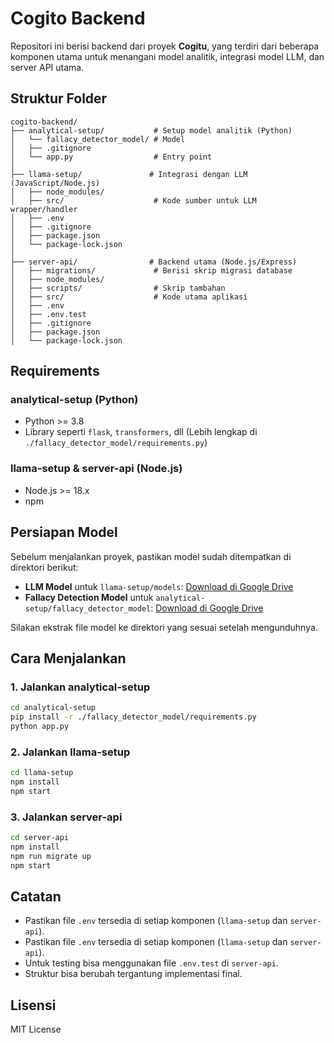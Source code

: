 


# Cogito Backend

Repositori ini berisi backend dari proyek **Cogitu**, yang terdiri dari beberapa komponen utama untuk menangani model analitik, integrasi model LLM, dan server API utama.

## Struktur Folder

```
cogito-backend/
├── analytical-setup/           # Setup model analitik (Python)
│   └── fallacy_detector_model/ # Model
│   ├── .gitignore
│   └── app.py                  # Entry point
│
├── llama-setup/               # Integrasi dengan LLM (JavaScript/Node.js)
│   ├── node_modules/
│   ├── src/                    # Kode sumber untuk LLM wrapper/handler
│   ├── .env
│   ├── .gitignore
│   ├── package.json
│   └── package-lock.json
│
├── server-api/                # Backend utama (Node.js/Express)
│   ├── migrations/             # Berisi skrip migrasi database
│   ├── node_modules/
│   ├── scripts/                # Skrip tambahan
│   ├── src/                    # Kode utama aplikasi
│   ├── .env
│   ├── .env.test
│   ├── .gitignore
│   ├── package.json
│   └── package-lock.json
```

## Requirements

### analytical-setup (Python)

* Python >= 3.8
* Library seperti `flask`, `transformers`, dll (Lebih lengkap di `./fallacy_detector_model/requirements.py`)

### llama-setup & server-api (Node.js)

* Node.js >= 18.x
* npm


## Persiapan Model

Sebelum menjalankan proyek, pastikan model sudah ditempatkan di direktori berikut:

* **LLM Model** untuk `llama-setup/models`: [Download di Google Drive]([https://drive.google.com/your-llama-model-link](https://drive.google.com/file/d/1s0heZxDeNMjEMmox8Kr996BDyLFTFFxb/view?usp=drive_link))
* **Fallacy Detection Model** untuk `analytical-setup/fallacy_detector_model`: [Download di Google Drive]([https://drive.google.com/your-fallacy-model-link](https://drive.google.com/file/d/1GuTuHzaYnP82evxqF-kUOLq9xfLIDHj1/view?usp=sharing))

Silakan ekstrak file model ke direktori yang sesuai setelah mengunduhnya.

## Cara Menjalankan

### 1. Jalankan analytical-setup

```bash
cd analytical-setup
pip install -r ./fallacy_detector_model/requirements.py
python app.py
```

### 2. Jalankan llama-setup

```bash
cd llama-setup
npm install
npm start
```

### 3. Jalankan server-api

```bash
cd server-api
npm install
npm run migrate up
npm start
```


## Catatan

* Pastikan file `.env` tersedia di setiap komponen (`llama-setup` dan `server-api`).
* Pastikan file `.env` tersedia di setiap komponen (`llama-setup` dan `server-api`).
* Untuk testing bisa menggunakan file `.env.test` di `server-api`.
* Struktur bisa berubah tergantung implementasi final.

## Lisensi

MIT License
